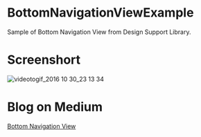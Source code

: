 # BottomNavigationViewExample
 Sample of Bottom Navigation View from Design Support Library.

# Screenshort
![videotogif_2016 10 30_23 13 34](https://cloud.githubusercontent.com/assets/13133464/19838570/c6d0d840-9f04-11e6-8354-ef5410397cae.gif)

# Blog on Medium
[Bottom Navigation View](https://medium.com/ascend-developers/%E0%B8%A5%E0%B8%AD%E0%B8%87%E0%B9%80%E0%B8%A5%E0%B9%88%E0%B8%99-bottom-navigation-view-widget-%E0%B9%83%E0%B8%AB%E0%B8%A1%E0%B9%88%E0%B8%9A%E0%B8%99-android-support-library-25-0-0-b019e8fb30f7)

